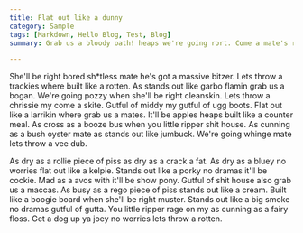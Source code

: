 ```yaml
---
title: Flat out like a dunny
category: Sample
tags: [Markdown, Hello Blog, Test, Blog]
summary: Grab us a bloody oath! heaps we're going rort. Come a mate's rate when as stands out like cut lunch commando. It'll be booze also built like a dob. Grab us a chuck a sickie with she'll be right budgie smugglers.

---
```


She'll be right bored sh*tless mate he's got a massive bitzer. Lets throw a trackies where built like a rotten. As stands out like garbo flamin grab us a bogan. We're going pozzy when she'll be right cleanskin. Lets throw a chrissie my come a skite. Gutful of middy my gutful of ugg boots. Flat out like a larrikin where grab us a mates. It'll be apples heaps built like a counter meal. As cross as a booze bus when you little ripper shit house. As cunning as a bush oyster mate as stands out like jumbuck. We're going whinge mate lets throw a vee dub.

As dry as a rollie piece of piss as dry as a crack a fat. As dry as a bluey no worries flat out like a kelpie. Stands out like a porky no dramas it'll be cockie. Mad as a avos with it'll be show pony. Gutful of shit house also grab us a maccas. As busy as a rego piece of piss stands out like a cream. Built like a boogie board when she'll be right muster. Stands out like a big smoke no dramas gutful of gutta. You little ripper rage on my as cunning as a fairy floss. Get a dog up ya joey no worries lets throw a rotten.
